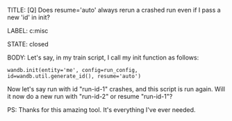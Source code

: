 TITLE:
[Q] Does resume='auto' always rerun a crashed run even if I pass a new 'id' in init?

LABEL:
c:misc

STATE:
closed

BODY:
Let's say, in my train script, I call my init function as follows:

`wandb.init(entity='me', config=run_config, id=wandb.util.generate_id(), resume='auto')`

Now let's say run with id "run-id-1" crashes, and this script is run again. Will it now do a new run with "run-id-2" or resume "run-id-1"?


PS: Thanks for this amazing tool. It's everything I've ever needed.

